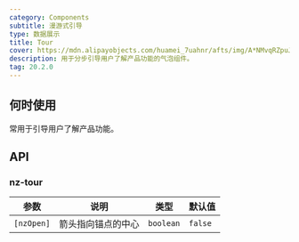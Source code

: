 ```yaml
---
category: Components
subtitle: 漫游式引导
type: 数据展示
title: Tour
cover: https://mdn.alipayobjects.com/huamei_7uahnr/afts/img/A*NMvqRZpuJfQAAAAAAAAAAAAADrJ8AQ/original
description: 用于分步引导用户了解产品功能的气泡组件。
tag: 20.2.0
---
```


## 何时使用

常用于引导用户了解产品功能。

## API

### nz-tour

| 参数       | 说明               | 类型      | 默认值  |
| ---------- | ------------------ | --------- | ------- |
| `[nzOpen]` | 箭头指向锚点的中心 | `boolean` | `false` |
